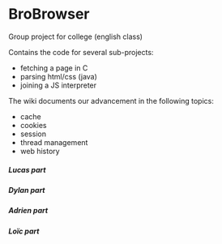 # BroBrowser
Group project for college (english class)

Contains the code for several sub-projects:


- fetching a page in C
- parsing html/css (java)
- joining a JS interpreter

The wiki documents our advancement in the following topics:

- cache
- cookies
- session
- thread management
- web history

##### Lucas part #####



##### Dylan part #####




##### Adrien part #####




##### Loïc part #####

